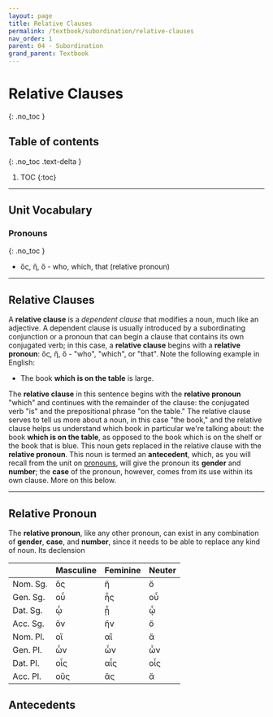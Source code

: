 ```yaml
---
layout: page
title: Relative Clauses
permalink: /textbook/subordination/relative-clauses
nav_order: 1
parent: 04 - Subordination
grand_parent: Textbook
---
```


# Relative Clauses
{: .no_toc }

## Table of contents
{: .no_toc .text-delta }

1. TOC
{:toc}

***

## Unit Vocabulary

### Pronouns
{: .no_toc }

* ὅς, ἥ, ὅ - who, which, that (relative pronoun)

***

## Relative Clauses

A **relative clause** is a *dependent clause* that modifies a noun, much like an adjective. A dependent clause is usually introduced by a subordinating conjunction or a pronoun that can begin a clause that contains its own conjugated verb; in this case, a **relative clause** begins with a **relative pronoun**: ὅς, ἥ, ὅ - "who", "which", or "that". Note the following example in English:

* The book **which is on the table** is large.

The **relative clause** in this sentence begins with the **relative pronoun** "which" and continues with the remainder of the clause: the conjugated verb "is" and the prepositional phrase "on the table." The relative clause serves to tell us more about a noun, in this case "the book," and the relative clause helps us understand which book in particular we're talking about: the book **which is on the table**, as opposed to the book which is on the shelf or the book that is blue. This noun gets replaced in the relative clause with the **relative pronoun**. This noun is termed an **antecedent**, which, as you will recall from the unit on [pronouns](../nouns/pronouns), will give the pronoun its **gender** and **number**; the **case** of the pronoun, however, comes from its use within its own clause. More on this below.

***

## Relative Pronoun

The **relative pronoun**, like any other pronoun, can exist in any combination of **gender**, **case**, and **number**, since it needs to be able to replace any kind of noun. Its declension

| | Masculine | Feminine | Neuter |
| ----- | ----- | ----- | ----- |
| Nom. Sg. | ὅς | ἥ | ὅ |
| Gen. Sg. | οὗ | ἧς | οὗ |
| Dat. Sg. | ᾧ | ᾗ | ᾧ |
| Acc. Sg. | ὅν | ἥν | ὅ |
| Nom. Pl. | οἵ | αἵ | ἅ |
| Gen. Pl. | ὧν | ὧν | ὧν |
| Dat. Pl. | οἷς | αἷς | οἷς |
| Acc. Pl. | οὕς | ἅς | ἅ |

## Antecedents
